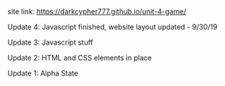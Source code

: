 site link:
https://darkcypher777.github.io/unit-4-game/


Update 4: Javascript finished, website layout updated - 9/30/19

Update 3: Javascript stuff

Update 2: HTML and CSS elements in place

Update 1: Alpha State